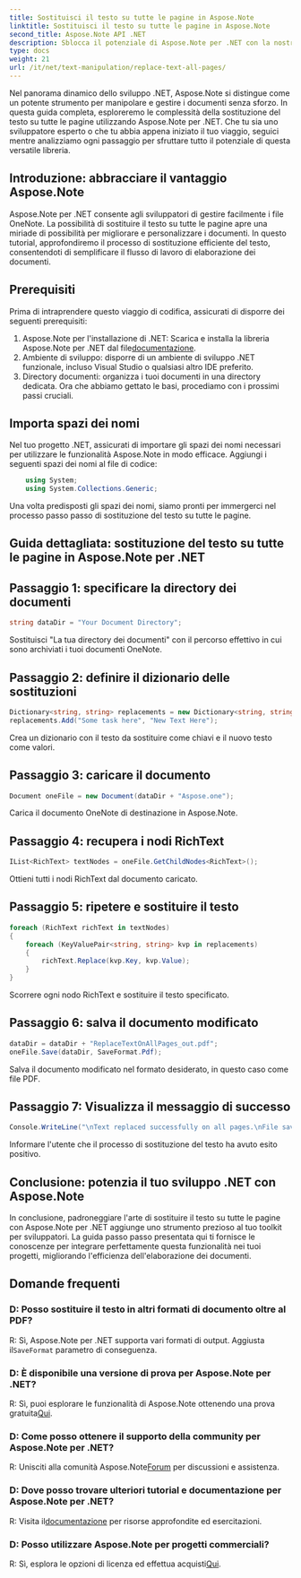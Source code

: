 ```yaml
---
title: Sostituisci il testo su tutte le pagine in Aspose.Note
linktitle: Sostituisci il testo su tutte le pagine in Aspose.Note
second_title: Aspose.Note API .NET
description: Sblocca il potenziale di Aspose.Note per .NET con la nostra guida passo passo sulla sostituzione del testo su tutte le pagine. Semplifica l'elaborazione dei documenti senza sforzo.
type: docs
weight: 21
url: /it/net/text-manipulation/replace-text-all-pages/
---
```

Nel panorama dinamico dello sviluppo .NET, Aspose.Note si distingue come un potente strumento per manipolare e gestire i documenti senza sforzo. In questa guida completa, esploreremo le complessità della sostituzione del testo su tutte le pagine utilizzando Aspose.Note per .NET. Che tu sia uno sviluppatore esperto o che tu abbia appena iniziato il tuo viaggio, seguici mentre analizziamo ogni passaggio per sfruttare tutto il potenziale di questa versatile libreria.
## Introduzione: abbracciare il vantaggio Aspose.Note
Aspose.Note per .NET consente agli sviluppatori di gestire facilmente i file OneNote. La possibilità di sostituire il testo su tutte le pagine apre una miriade di possibilità per migliorare e personalizzare i documenti. In questo tutorial, approfondiremo il processo di sostituzione efficiente del testo, consentendoti di semplificare il flusso di lavoro di elaborazione dei documenti.
## Prerequisiti
Prima di intraprendere questo viaggio di codifica, assicurati di disporre dei seguenti prerequisiti:
1.  Aspose.Note per l'installazione di .NET: Scarica e installa la libreria Aspose.Note per .NET dal file[documentazione](https://reference.aspose.com/note/net/).
2. Ambiente di sviluppo: disporre di un ambiente di sviluppo .NET funzionale, incluso Visual Studio o qualsiasi altro IDE preferito.
3. Directory documenti: organizza i tuoi documenti in una directory dedicata.
Ora che abbiamo gettato le basi, procediamo con i prossimi passi cruciali.
## Importa spazi dei nomi
Nel tuo progetto .NET, assicurati di importare gli spazi dei nomi necessari per utilizzare le funzionalità Aspose.Note in modo efficace. Aggiungi i seguenti spazi dei nomi al file di codice:
```csharp
    using System;
    using System.Collections.Generic;
```
Una volta predisposti gli spazi dei nomi, siamo pronti per immergerci nel processo passo passo di sostituzione del testo su tutte le pagine.
## Guida dettagliata: sostituzione del testo su tutte le pagine in Aspose.Note per .NET
## Passaggio 1: specificare la directory dei documenti
```csharp
string dataDir = "Your Document Directory";
```
Sostituisci "La tua directory dei documenti" con il percorso effettivo in cui sono archiviati i tuoi documenti OneNote.
## Passaggio 2: definire il dizionario delle sostituzioni
```csharp
Dictionary<string, string> replacements = new Dictionary<string, string>();
replacements.Add("Some task here", "New Text Here");
```
Crea un dizionario con il testo da sostituire come chiavi e il nuovo testo come valori.
## Passaggio 3: caricare il documento
```csharp
Document oneFile = new Document(dataDir + "Aspose.one");
```
Carica il documento OneNote di destinazione in Aspose.Note.
## Passaggio 4: recupera i nodi RichText
```csharp
IList<RichText> textNodes = oneFile.GetChildNodes<RichText>();
```
Ottieni tutti i nodi RichText dal documento caricato.
## Passaggio 5: ripetere e sostituire il testo
```csharp
foreach (RichText richText in textNodes)
{
    foreach (KeyValuePair<string, string> kvp in replacements)
    {
        richText.Replace(kvp.Key, kvp.Value);
    }
}
```
Scorrere ogni nodo RichText e sostituire il testo specificato.
## Passaggio 6: salva il documento modificato
```csharp
dataDir = dataDir + "ReplaceTextOnAllPages_out.pdf";
oneFile.Save(dataDir, SaveFormat.Pdf);
```
Salva il documento modificato nel formato desiderato, in questo caso come file PDF.
## Passaggio 7: Visualizza il messaggio di successo
```csharp
Console.WriteLine("\nText replaced successfully on all pages.\nFile saved at " + dataDir);
```
Informare l'utente che il processo di sostituzione del testo ha avuto esito positivo.
## Conclusione: potenzia il tuo sviluppo .NET con Aspose.Note
In conclusione, padroneggiare l'arte di sostituire il testo su tutte le pagine con Aspose.Note per .NET aggiunge uno strumento prezioso al tuo toolkit per sviluppatori. La guida passo passo presentata qui ti fornisce le conoscenze per integrare perfettamente questa funzionalità nei tuoi progetti, migliorando l'efficienza dell'elaborazione dei documenti.
## Domande frequenti
### D: Posso sostituire il testo in altri formati di documento oltre al PDF?
 R: Sì, Aspose.Note per .NET supporta vari formati di output. Aggiusta il`SaveFormat` parametro di conseguenza.
### D: È disponibile una versione di prova per Aspose.Note per .NET?
 R: Sì, puoi esplorare le funzionalità di Aspose.Note ottenendo una prova gratuita[Qui](https://releases.aspose.com/).
### D: Come posso ottenere il supporto della community per Aspose.Note per .NET?
 R: Unisciti alla comunità Aspose.Note[Forum](https://forum.aspose.com/c/note/28) per discussioni e assistenza.
### D: Dove posso trovare ulteriori tutorial e documentazione per Aspose.Note per .NET?
 R: Visita il[documentazione](https://reference.aspose.com/note/net/) per risorse approfondite ed esercitazioni.
### D: Posso utilizzare Aspose.Note per progetti commerciali?
R: Sì, esplora le opzioni di licenza ed effettua acquisti[Qui](https://purchase.aspose.com/buy).